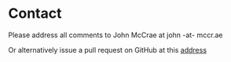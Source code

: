 Contact
=======

Please address all comments to John McCrae at john -at- mccr.ae

Or alternatively issue a pull request on GitHub at this [address](http://github.com/jmccrae/lemon-model.net)
